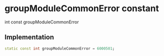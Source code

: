 


# groupModuleCommonError constant







int const groupModuleCommonError
  







## Implementation

```dart
static const int groupModuleCommonError = 6000501;
```







